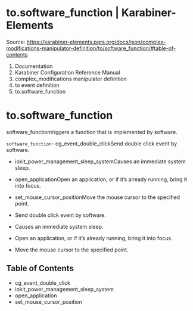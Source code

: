 # to.software_function | Karabiner-Elements

Source: https://karabiner-elements.pqrs.org/docs/json/complex-modifications-manipulator-definition/to/software_function/#table-of-contents

1. Documentation
1. Karabiner Configuration Reference Manual
1. complex_modifications manipulator definition
1. to event definition
1. to.software_function

# to.software_function

software_functiontriggers a function that is implemented by software.

`software_function`- cg_event_double_clickSend double click event by software.
- iokit_power_management_sleep_systemCauses an immediate system sleep.
- open_applicationOpen an application, or if it’s already running, bring it into focus.
- set_mouse_cursor_positionMove the mouse cursor to the specified point.

- Send double click event by software.

- Causes an immediate system sleep.

- Open an application, or if it’s already running, bring it into focus.

- Move the mouse cursor to the specified point.

## Table of Contents

- cg_event_double_click
- iokit_power_management_sleep_system
- open_application
- set_mouse_cursor_position

